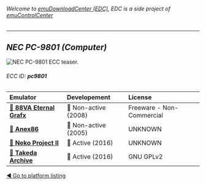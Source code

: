 ###### Welcome to [emuDownloadCenter (EDC)](https://github.com/PhoenixInteractiveNL/emuDownloadCenter/wiki/), EDC is a side project of [emuControlCenter](https://github.com/PhoenixInteractiveNL/emuControlCenter/wiki/)
***
## _NEC PC-9801 (Computer)_
![](https://raw.githubusercontent.com/wiki/PhoenixInteractiveNL/emuDownloadCenter/images_platform/ecc_pc9801_teaser.png "NEC PC-9801 ECC teaser.")
###### ECC ID: **pc9801**

| Emulator | Developement | License |
|:---------|:-------------|:--------|
| [:file_folder: **88VA Eternal Grafx**](https://github.com/PhoenixInteractiveNL/emuDownloadCenter/wiki/Emulator-88va#menu) | :red_circle: Non-active (2008) | Freeware - Non-Commercial |
| [:file_folder: **Anex86**](https://github.com/PhoenixInteractiveNL/emuDownloadCenter/wiki/Emulator-anex86#menu) | :red_circle: Non-active (2005) | UNKNOWN |
| [:file_folder: **Neko Project II**](https://github.com/PhoenixInteractiveNL/emuDownloadCenter/wiki/Emulator-nekoprojectii#menu) | :large_blue_circle: Active (2016) | UNKNOWN |
| [:file_folder: **Takeda Archive**](https://github.com/PhoenixInteractiveNL/emuDownloadCenter/wiki/Emulator-takeda#menu) | :large_blue_circle: Active (2016) | GNU GPLv2 |

[:arrow_backward: Go to platform listing](https://github.com/PhoenixInteractiveNL/emuDownloadCenter/wiki/EDC-Platform-List)
